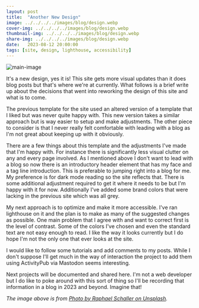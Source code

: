 ```yaml
---
layout: post
title:  "Another New Design"
image: ../../../../images/blog/design.webp
cover-img: ../../../../images/blog/design.webp
thumbnail-img: ../../../../images/blog/design.webp
share-img: ../../../../images/blog/design.webp
date:   2023-08-12 20:00:00
tags: [site, design, lighthouse, accessibility]
---
```


![main-image]

It's a new design, yes it is! This site gets more visual updates than it does blog posts but that's where we're at currently. What follows is a brief write up about the decisions that went into reworking the design of this site and what is to come.

<!--more-->

The previous template for the site used an altered version of a template that I liked but was never quite happy with. This new version takes a similar approach but is way easier to setup and make adjustments. The other piece to consider is that I never really felt comfortable with leading with a blog as I'm not great about keeping up with it obviously.

There are a few things about this template and the adjustments I've made that I'm happy with. For instance there is significantly less visual clutter on any and every page involved. As I mentioned above I don't want to lead with a blog so now there is an introductory header element that has my face and a tag line introduction. This is preferable to jumping right into a blog for me. My preference is for dark mode reading so the site reflects that. There is some additional adjustment required to get it where it needs to be but I'm happy with it for now. Additionally I've added some brand colors that were lacking in the previous site which was all grey.

My next approach is to optimize and make it more accessible. I've ran lighthouse on it and the plan is to make as many of the suggested changes as possible. One main problem that I agree with and want to correct first is the level of contrast. Some of the colors I've chosen and even the standard text are not easy enough to read. I like the way it looks currently but I do hope I'm not the only one that ever looks at the site.

I would like to follow some tutorials and add comments to my posts. While I don't suppose I'll get much in the way of interaction the project to add them using ActivityPub via Mastodon seems interesting. 

Next projects will be documented and shared here. I'm not a web developer but I do like to poke around with this sort of thing so I'll be recording that information in a blog in 2023 and beyond. Imagine that!

*The image above is from [Photo by Raphael Schaller on Unsplash].*

[Photo by Raphael Schaller on Unsplash]:  https://unsplash.com/@raphaelphotoch
[main-image]: ../../../../images/blog/design.webp "Design"
